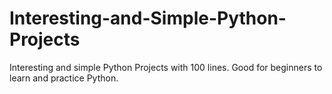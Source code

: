 # Interesting-and-Simple-Python-Projects
Interesting and simple Python Projects with 100 lines. Good for beginners to learn and practice Python.
